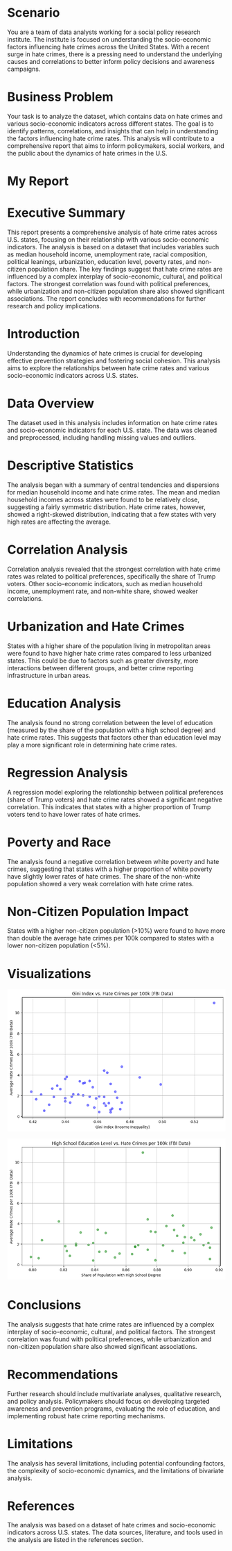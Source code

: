 # Scenario

You are a team of data analysts working for a social policy research institute. The institute is focused on understanding the socio-economic factors influencing hate crimes across the United States. With a recent surge in hate crimes, there is a pressing need to understand the underlying causes and correlations to better inform policy decisions and awareness campaigns.

# Business Problem

Your task is to analyze the dataset, which contains data on hate crimes and various socio-economic indicators across different states. The goal is to identify patterns, correlations, and insights that can help in understanding the factors influencing hate crime rates. This analysis will contribute to a comprehensive report that aims to inform policymakers, social workers, and the public about the dynamics of hate crimes in the U.S.

# My Report

# Executive Summary

This report presents a comprehensive analysis of hate crime rates across U.S. states, focusing on their relationship with various socio-economic indicators. The analysis is based on a dataset that includes variables such as median household income, unemployment rate, racial composition, political leanings, urbanization, education level, poverty rates, and non-citizen population share. The key findings suggest that hate crime rates are influenced by a complex interplay of socio-economic, cultural, and political factors. The strongest correlation was found with political preferences, while urbanization and non-citizen population share also showed significant associations. The report concludes with recommendations for further research and policy implications.

# Introduction

Understanding the dynamics of hate crimes is crucial for developing effective prevention strategies and fostering social cohesion. This analysis aims to explore the relationships between hate crime rates and various socio-economic indicators across U.S. states.

# Data Overview

The dataset used in this analysis includes information on hate crime rates and socio-economic indicators for each U.S. state. The data was cleaned and preprocessed, including handling missing values and outliers.

# Descriptive Statistics

The analysis began with a summary of central tendencies and dispersions for median household income and hate crime rates. The mean and median household incomes across states were found to be relatively close, suggesting a fairly symmetric distribution. Hate crime rates, however, showed a right-skewed distribution, indicating that a few states with very high rates are affecting the average.

# Correlation Analysis

Correlation analysis revealed that the strongest correlation with hate crime rates was related to political preferences, specifically the share of Trump voters. Other socio-economic indicators, such as median household income, unemployment rate, and non-white share, showed weaker correlations.

# Urbanization and Hate Crimes

States with a higher share of the population living in metropolitan areas were found to have higher hate crime rates compared to less urbanized states. This could be due to factors such as greater diversity, more interactions between different groups, and better crime reporting infrastructure in urban areas.

# Education Analysis

The analysis found no strong correlation between the level of education (measured by the share of the population with a high school degree) and hate crime rates. This suggests that factors other than education level may play a more significant role in determining hate crime rates.

# Regression Analysis

A regression model exploring the relationship between political preferences (share of Trump voters) and hate crime rates showed a significant negative correlation. This indicates that states with a higher proportion of Trump voters tend to have lower rates of hate crimes.

# Poverty and Race

The analysis found a negative correlation between white poverty and hate crimes, suggesting that states with a higher proportion of white poverty have slightly lower rates of hate crimes. The share of the non-white population showed a very weak correlation with hate crime rates.

# Non-Citizen Population Impact

States with a higher non-citizen population (>10%) were found to have more than double the average hate crimes per 100k compared to states with a lower non-citizen population (<5%).

# Visualizations

![Gini Index vs Hate Crims per 100k (FBI Data)](viz/Gini_Index_vs_Hate_Crims_per_100k_FBI_Data.png)

![High School Education Level vs Hate Crims per 100k (FBI Data)](viz/High_School_Education_Level_vs_Hate_Crims_per_100k_FBI_Data.png)

# Conclusions

The analysis suggests that hate crime rates are influenced by a complex interplay of socio-economic, cultural, and political factors. The strongest correlation was found with political preferences, while urbanization and non-citizen population share also showed significant associations.

# Recommendations

Further research should include multivariate analyses, qualitative research, and policy analysis. Policymakers should focus on developing targeted awareness and prevention programs, evaluating the role of education, and implementing robust hate crime reporting mechanisms.

# Limitations

The analysis has several limitations, including potential confounding factors, the complexity of socio-economic dynamics, and the limitations of bivariate analysis.

# References

The analysis was based on a dataset of hate crimes and socio-economic indicators across U.S. states. The data sources, literature, and tools used in the analysis are listed in the references section.
